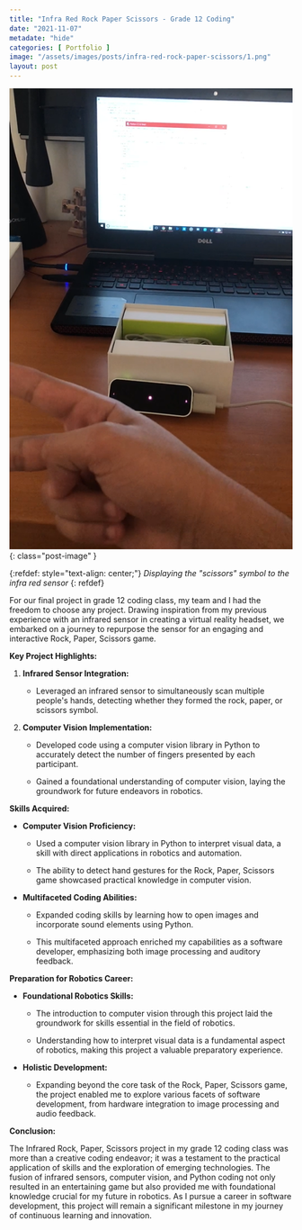 ```yaml
---
title: "Infra Red Rock Paper Scissors - Grade 12 Coding"
date: "2021-11-07"
metadate: "hide"
categories: [ Portfolio ]
image: "/assets/images/posts/infra-red-rock-paper-scissors/1.png"
layout: post
---
```



![](/assets/images/posts/infra-red-rock-paper-scissors/1.png?w=565){: class="post-image" }

{:refdef: style="text-align: center;"}
*Displaying the "scissors" symbol to the infra red sensor*
{: refdef}

For our final project in grade 12 coding class, my team and I had the freedom to choose any project. Drawing inspiration from my previous experience with an infrared sensor in creating a virtual reality headset, we embarked on a journey to repurpose the sensor for an engaging and interactive Rock, Paper, Scissors game.

**Key Project Highlights:**

1. **Infrared Sensor Integration:**
    - Leveraged an infrared sensor to simultaneously scan multiple people's hands, detecting whether they formed the rock, paper, or scissors symbol.

3. **Computer Vision Implementation:**
    - Developed code using a computer vision library in Python to accurately detect the number of fingers presented by each participant.
    
    - Gained a foundational understanding of computer vision, laying the groundwork for future endeavors in robotics.

**Skills Acquired:**

- **Computer Vision Proficiency:**
    - Used a computer vision library in Python to interpret visual data, a skill with direct applications in robotics and automation.
    
    - The ability to detect hand gestures for the Rock, Paper, Scissors game showcased practical knowledge in computer vision.

- **Multifaceted Coding Abilities:**
    - Expanded coding skills by learning how to open images and incorporate sound elements using Python.
    
    - This multifaceted approach enriched my capabilities as a software developer, emphasizing both image processing and auditory feedback.

**Preparation for Robotics Career:**

- **Foundational Robotics Skills:**
    - The introduction to computer vision through this project laid the groundwork for skills essential in the field of robotics.
    
    - Understanding how to interpret visual data is a fundamental aspect of robotics, making this project a valuable preparatory experience.

- **Holistic Development:**
    - Expanding beyond the core task of the Rock, Paper, Scissors game, the project enabled me to explore various facets of software development, from hardware integration to image processing and audio feedback.

**Conclusion:**

The Infrared Rock, Paper, Scissors project in my grade 12 coding class was more than a creative coding endeavor; it was a testament to the practical application of skills and the exploration of emerging technologies. The fusion of infrared sensors, computer vision, and Python coding not only resulted in an entertaining game but also provided me with foundational knowledge crucial for my future in robotics. As I pursue a career in software development, this project will remain a significant milestone in my journey of continuous learning and innovation.
